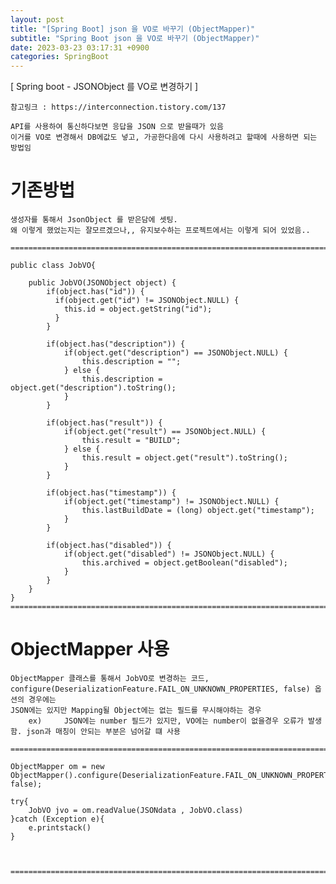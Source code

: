 ```yaml
---
layout: post
title: "[Spring Boot] json 을 VO로 바꾸기 (ObjectMapper)"
subtitle: "Spring Boot json 을 VO로 바꾸기 (ObjectMapper)"
date: 2023-03-23 03:17:31 +0900
categories: SpringBoot
---
```

[ Spring boot - JSONObject 를 VO로 변경하기 ]

	참고링크 : https://interconnection.tistory.com/137

	API를 사용하여 통신하다보면 응답을 JSON 으로 받을때가 있음
	이거를 VO로 변경해서 DB에값도 넣고, 가공한다음에 다시 사용하려고 할때에 사용하면 되는 방법임


# 기존방법 
	생성자를 통해서 JsonObject 를 받은담에 셋팅.
	왜 이렇게 했었는지는 잘모르겠으나,, 유지보수하는 프로젝트에서는 이렇게 되어 있었음..
	
	=================================================================================================================

	public class JobVO{
		
		public JobVO(JSONObject object) {
			if(object.has("id")) {
			  if(object.get("id") != JSONObject.NULL) {
				this.id = object.getString("id");
			  }
			}
			
			if(object.has("description")) {
				if(object.get("description") == JSONObject.NULL) {
					this.description = "";
				} else {
					this.description = object.get("description").toString();
				}
			}
			
			if(object.has("result")) {
				if(object.get("result") == JSONObject.NULL) {
					this.result = "BUILD";
				} else {
					this.result = object.get("result").toString();
				}
			}
			
			if(object.has("timestamp")) {
				if(object.get("timestamp") != JSONObject.NULL) {
					this.lastBuildDate = (long) object.get("timestamp");
				}
			}
			
			if(object.has("disabled")) {
				if(object.get("disabled") != JSONObject.NULL) {
					this.archived = object.getBoolean("disabled");
				}
			}
		}
	}
	=================================================================================================================


# ObjectMapper 사용
	
	ObjectMapper 클래스를 통해서 JobVO로 변경하는 코드,
	configure(DeserializationFeature.FAIL_ON_UNKNOWN_PROPERTIES, false) 옵션의 경우에는
	JSON에는 있지만 Mapping될 Object에는 없는 필드를 무시해야하는 경우
		ex) 	JSON에는 number 필드가 있지만, VO에는 number이 없을경우 오류가 발생함. json과 매칭이 안되는 부분은 넘어갈 떄 사용

	=================================================================================================================
	
	ObjectMapper om = new ObjectMapper().configure(DeserializationFeature.FAIL_ON_UNKNOWN_PROPERTIES, false);
	
	try{
		JobVO jvo = om.readValue(JSONdata , JobVO.class)
	}catch (Exception e){
		e.printstack()
	}



	=================================================================================================================
